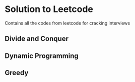 # Solution to Leetcode

Contains all the codes from leetcode for cracking interviews

## Divide and Conquer

## Dynamic Programming

## Greedy